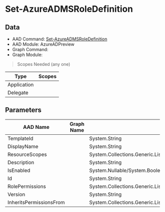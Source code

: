 # Set-AzureADMSRoleDefinition

> 

## Data

+ AAD Command: [Set-AzureADMSRoleDefinition](https://docs.microsoft.com/en-us/powershell/module/AzureADPreview/Set-AzureADMSRoleDefinition)
+ AAD Module: AzureADPreview
+ Graph Command: [](https://docs.microsoft.com/en-us/powershell/module//)
+ Graph Module: 

> Scopes Needed (any one)

|Type|Scopes|
|---|---|
|Application||
|Delegate||

## Parameters

|AAD Name|Graph Name|AAD Type|Graph Type|Infos|
|---|---|---|---|---|
|TemplateId||System.String|||
|DisplayName||System.String|||
|ResourceScopes||System.Collections.Generic.List/System.String|||
|Description||System.String|||
|IsEnabled||System.Nullable/System.Boolean|||
|Id||System.String|||
|RolePermissions||System.Collections.Generic.List/Microsoft.Open.MSGraph.Model.RolePermission|||
|Version||System.String|||
|InheritsPermissionsFrom||System.Collections.Generic.List/Microsoft.Open.MSGraph.Model.DirectoryRoleDefinition|||

